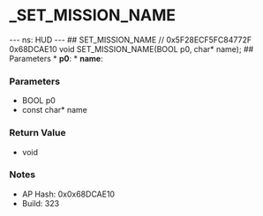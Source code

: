 # _SET_MISSION_NAME

--- ns: HUD --- ## SET_MISSION_NAME  // 0x5F28ECF5FC84772F 0x68DCAE10 void SET_MISSION_NAME(BOOL p0, char* name);  ## Parameters * **p0**: * **name**:

### Parameters
* BOOL p0
* const char* name

### Return Value
* void

### Notes
* AP Hash: 0x0x68DCAE10
* Build: 323

